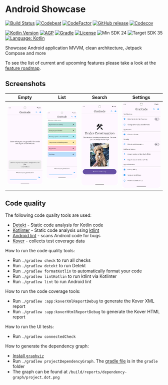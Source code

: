 # Android Showcase

[![Build Status](https://github.com/jamiescode/android-showcase/actions/workflows/build.yml/badge.svg)](https://github.com/jamiescode/android-showcase/actions/workflows/build.yml)
[![Codebeat](https://codebeat.co/badges/01a10974-5fcc-45f3-b079-9f8359d39cef)](https://codebeat.co/projects/github-com-jamiescode-android-showcase-main)
[![CodeFactor](https://www.codefactor.io/repository/github/jamiescode/android-showcase/badge)](https://www.codefactor.io/repository/github/jamiescode/android-showcase)
[![GitHub release](https://img.shields.io/github/release/jamiescode/android-showcase.svg?maxAge=60)](https://github.com/jamiescode/android-showcase/releases)
[![Codecov](https://codecov.io/github/jamiescode/android-showcase/graph/badge.svg?token=5W75L8DUQ0)](https://codecov.io/github/jamiescode/android-showcase)

[![Kotlin Version](https://img.shields.io/badge/Kotlin-2.0.x-blue.svg)](https://kotlinlang.org)
[![AGP](https://img.shields.io/badge/AGP-8.x-blue?style=flat)](https://developer.android.com/studio/releases/gradle-plugin)
[![Gradle](https://img.shields.io/badge/Gradle-8.x-blue?style=flat)](https://gradle.org)
[![License](https://img.shields.io/github/license/jamiescode/android-showcase)](https://github.com/jamiescode/android-showcase/blob/main/LICENSE)
![Min SDK 24](https://img.shields.io/badge/Min%20SDK-24-839192?logo=android&logoColor=white)
![Target SDK 35](https://img.shields.io/badge/Target%20SDK-35-566573?logo=android&logoColor=white)
[![Language: Kotlin](https://img.shields.io/github/languages/top/jamiescode/android-showcase.svg)](https://github.com/jamiescode/android-showcase/search?l=kotlin)

Showcase Android application MVVM, clean architecture, Jetpack Compose and more

To see the list of current and upcoming features please take a look at the [feature roadmap](ROADMAP.md).

## Screenshots

| Empty | List | Search | Settings |
| --- | --- | --- | --- |
| ![Empty](.screenshots/screenshot-empty.webp) | ![List](.screenshots/screenshot-list.webp) | ![Search](.screenshots/screenshot-search.webp) | ![Settings](.screenshots/screenshot-settings.webp) |

## Code quality

The following code quality tools are used:

* [Detekt](https://github.com/detekt/detekt) - Static code analysis for Kotlin code
* [Kotlinter](https://github.com/jeremymailen/kotlinter-gradle) - Static code analysis using [ktlint](https://github.com/pinterest/ktlint)
* [Android lint](http://tools.android.com/tips/lint) - scans Android code for bugs
* [Kover](https://github.com/Kotlin/kotlinx-kover) - collects test coverage data

How to run the code quality tools:

* Run `./gradlew check` to run all checks
* Run `./gradlew detekt` to run Detekt
* Run `./gradlew formatKotlin` to automatically format your code
* Run `./gradlew lintKotlin` to run ktlint via Kotlinter
* Run `./gradlew lint` to run Android lint

How to run the code coverage tools:
* Run `./gradlew :app:koverXmlReportDebug` to generate the Kover XML report
* Run `./gradlew :app:koverHtmlReportDebug` to generate the Kover HTML report

How to run the UI tests:
* Run `./gradlew connectedCheck`

How to generate the dependency graph:
* [Install `graphviz`](https://graphviz.gitlab.io/download/)
* Run `./gradlew projectDependencyGraph`. The [gradle file](gradle/projectDependencyGraph.gradle) is in the `gradle` folder
* The graph can be found at `/build/reports/dependency-graph/project.dot.png`